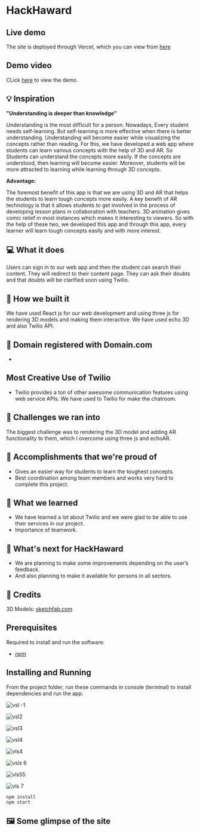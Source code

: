 # HackHaward

## Live demo

The site is deployed through Vercel, which you can view from [here](https://visual3d.vercel.app/)

## Demo video

CLick [here]() to view the demo.

## 💡 Inspiration

**"Understanding is deeper than knowledge"**

Understanding is the most difficult for a person. Nowadays, Every student needs self-learning. But self-learning is more effective when there is better understanding. Understanding will become easier while visualizing the concepts rather than reading. For this, we have developed a web app where students can learn various concepts with the help of 3D and AR. So Students can understand the concepts more easily. If the concepts are understood, then learning will become easier. Moreover, students will be more attracted to learning while learning through 3D concepts.

**Advantage:**

The foremost benefit of this app is that we are using 3D and AR that helps the students to learn tough concepts more easily. A key benefit of AR technology is that it allows students to get involved in the process of developing lesson plans in collaboration with teachers. 3D animation gives comic relief in most instances which makes it interesting to viewers. So with the help of these two, we developed this app and through this app, every learner will learn tough concepts easily and with more interest.

## 💻 What it does

Users can sign in to our web app and then the student can search their content. They will redirect to their content page. They can ask their doubts and that doubts will be clarified soon using Twilio.

## 🔨 How we built it

We have used React js for our web development and using three js for rendering 3D models and making them interactive. We have used echo 3D and also Twilio API.

## 📶 Domain registered with Domain.com

-

## Most Creative Use of Twilio

- Twilio provides a ton of other awesome communication features using web service APIs. We have used to Twilio for make the chatroom.

## 🧠 Challenges we ran into

The biggest challenge was to rendering the 3D model and adding AR functionality to them, which I overcome using three js and echoAR.

## 🏅 Accomplishments that we're proud of

- Gives an easier way for students to learn the toughest concepts.
- Best coordination among team members and works very hard to complete this project.

## 📖 What we learned

- We have learned a lot about Twilio and we were glad to be able to use their services in our project.
- Importance of teamwork.

## 🚀 What's next for HackHaward

- We are planning to make some improvements depending on the user’s feedback.
- And also planning to make it available for persons in all sectors.

## 🤝 Credits

3D Models: [sketchfab.com](https://sketchfab.com)

## Prerequisites

Required to install and run the software:

- [npm](https://www.npmjs.com/get-npm)

## Installing and Running

From the project folder, run these commands in console (terminal) to install dependencies and run the app:

![vsl -1](https://github.com/user-attachments/assets/cb635719-e68f-4d37-82e0-bce99d77ffad)

![vsl2](https://github.com/user-attachments/assets/fe35c78e-49dd-4347-bcf1-ddf397288706)

![vsl3](https://github.com/user-attachments/assets/3026d473-9f23-4556-af98-4133fa1f47f5)

![vsl4](https://github.com/user-attachments/assets/c0140c6b-bc82-45ba-b5e8-00d5628f5bfa)

![vls4](https://github.com/user-attachments/assets/25973040-8fd8-47f5-bcae-82a8bfc60f6f)

![vsls 6](https://github.com/user-attachments/assets/d7c9c239-6878-4bf0-ab81-d450eccb40d7)

![vls55](https://github.com/user-attachments/assets/757da81e-e05a-4cd3-93e7-cf14c263f690)

![vls 7](https://github.com/user-attachments/assets/78d7dd10-1cb2-4326-9195-4ba60d75440b)















```
npm install
npm start
```

## 🖼️ Some glimpse of the site
